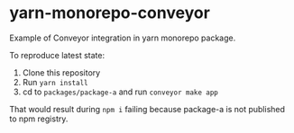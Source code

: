 # yarn-monorepo-conveyor

Example of Conveyor integration in yarn monorepo package.

To reproduce latest state: 
1. Clone this repository
2. Run `yarn install`
3. cd to `packages/package-a` and run `conveyor make app`

That would result during `npm i` failing because package-a is not published to npm registry.

